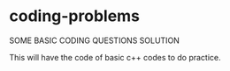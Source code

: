 # coding-problems
SOME BASIC CODING QUESTIONS SOLUTION

This will have the code of basic c++ codes to do practice.
